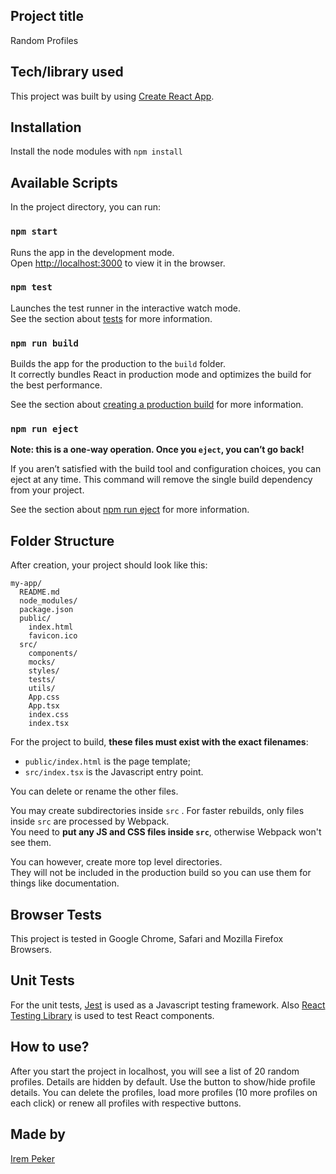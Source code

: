## Project title

Random Profiles

## Tech/library used

This project was built by using [Create React App](https://create-react-app.dev/).

## Installation

Install the node modules with `npm install`

## Available Scripts

In the project directory, you can run:

### `npm start`

Runs the app in the development mode.<br>
Open [http://localhost:3000](http://localhost:3000) to view it in the browser.

### `npm test`

Launches the test runner in the interactive watch mode.<br>
See the section about [tests](https://create-react-app.dev/docs/running-tests) for more information.

### `npm run build`

Builds the app for the production to the `build` folder.<br>
It correctly bundles React in production mode and optimizes the build for the best performance.

See the section about [creating a production build](https://create-react-app.dev/docs/production-build/) for more information.

### `npm run eject`

**Note: this is a one-way operation. Once you `eject`, you can’t go back!**

If you aren’t satisfied with the build tool and configuration choices, you can eject at any time. This command will remove the single build dependency from your project.<br>

See the section about [npm run eject](https://create-react-app.dev/docs/available-scripts/#npm-run-eject) for more information.<br>

## Folder Structure

After creation, your project should look like this:

```
my-app/
  README.md
  node_modules/
  package.json
  public/
    index.html
    favicon.ico
  src/
    components/
    mocks/
    styles/
    tests/
    utils/
    App.css
    App.tsx
    index.css
    index.tsx
```

For the project to build, **these files must exist with the exact filenames**:

- `public/index.html` is the page template;
- `src/index.tsx` is the Javascript entry point.

You can delete or rename the other files.

You may create subdirectories inside `src` . For faster rebuilds, only files inside `src` are processed by Webpack.<br>
You need to **put any JS and CSS files inside `src`**, otherwise Webpack won't see them.

You can however, create more top level directories.<br>
They will not be included in the production build so you can use them for things like documentation.

## Browser Tests

This project is tested in Google Chrome, Safari and Mozilla Firefox Browsers.

## Unit Tests

For the unit tests, [Jest](https://jestjs.io/) is used as a Javascript testing framework. Also [React Testing Library](https://testing-library.com/docs/react-testing-library/intro/) is used to test React components.

## How to use?

After you start the project in localhost, you will see a list of 20 random profiles.
Details are hidden by default. Use the button to show/hide profile details.
You can delete the profiles, load more profiles (10 more profiles on each click) or renew all profiles with respective buttons.

## Made by

[Irem Peker](https://github.com/IremPeker)
